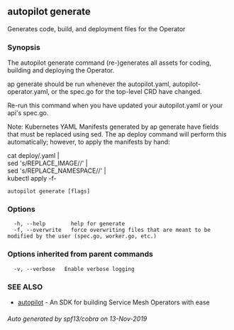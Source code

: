 ## autopilot generate

Generates code, build, and deployment files for the Operator

### Synopsis

The autopilot generate command (re-)generates all assets for coding, building and deploying the Operator.

ap generate should be run whenever the autopilot.yaml, autopilot-operator.yaml, or the spec.go for the top-level CRD have changed.

Re-run this command when you have updated your autopilot.yaml or your api's spec.go.

Note: Kubernetes YAML Manifests generated by ap generate have fields that must be replaced using sed.
The ap deploy command will perform this automatically; however, to apply the manifests by hand:

cat deploy/<resource>.yaml | \
	sed 's/REPLACE_IMAGE/<your-docker-image>/' | \
	sed 's/REPLACE_NAMESPACE/<operator deployment namespace>/' | \
	kubectl apply -f- 



```
autopilot generate [flags]
```

### Options

```
  -h, --help        help for generate
  -f, --overwrite   force overwriting files that are meant to be modified by the user (spec.go, worker.go, etc.)
```

### Options inherited from parent commands

```
  -v, --verbose   Enable verbose logging
```

### SEE ALSO

* [autopilot](autopilot.md)	 - An SDK for building Service Mesh Operators with ease

###### Auto generated by spf13/cobra on 13-Nov-2019
